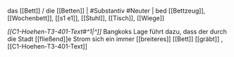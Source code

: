 das [[Bett]] / die [[Betten]] | #Substantiv #Neuter | bed
[[Bettzeug]], [[Wochenbett]], [[s1 e1]], [[Stuhl]], [[Tisch]], [[Wiege]]

*[[C1-Hoehen-T3-401-Text#^1|^]]* Bangkoks Lage führt dazu, dass der durch die Stadt [[fließend]]e Strom sich ein immer [[breiteres]] [[Bett]] [[gräbt]]
, [[C1-Hoehen-T3-401-Text]]